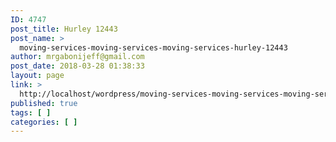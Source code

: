 ```yaml
---
ID: 4747
post_title: Hurley 12443
post_name: >
  moving-services-moving-services-moving-services-hurley-12443
author: mrgabonijeff@gmail.com
post_date: 2018-03-28 01:38:33
layout: page
link: >
  http://localhost/wordpress/moving-services-moving-services-moving-services-hurley-12443/
published: true
tags: [ ]
categories: [ ]
---
```

